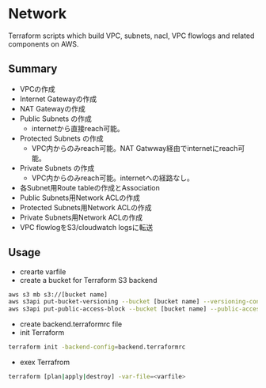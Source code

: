 # Network
Terraform scripts which build VPC, subnets, nacl, VPC flowlogs and related components on AWS.

## Summary
- VPCの作成
- Internet Gatewayの作成
- NAT Gatewayの作成
- Public Subnets の作成
    - internetから直接reach可能。
- Protected Subnets の作成
    - VPC内からのみreach可能。NAT Gatwway経由でinternetにreach可能。
- Private Subnets の作成
    - VPC内からのみreach可能。internetへの経路なし。
- 各Subnet用Route tableの作成とAssociation
- Public Subnets用Network ACLの作成
- Protected Subnets用Network ACLの作成
- Private Subnets用Network ACLの作成
- VPC flowlogをS3/cloudwatch logsに転送

## Usage
- crearte varfile
- create a bucket for Terraform S3 backend
```bash
aws s3 mb s3://[bucket name]
aws s3api put-bucket-versioning --bucket [bucket name] --versioning-configuration Status=Enabled
aws s3api put-public-access-block --bucket [bucket name] --public-access-block-configuration BlockPublicAcls=true,IgnorePublicAcls=true,BlockPublicPolicy=true,RestrictPublicBuckets=true
```
- create backend.terraformrc file
- init Terraform 
```bash
terraform init -backend-config=backend.terraformrc
```
- exex Terrafrom
```bash
terraform [plan|apply|destroy] -var-file=<varfile>
```